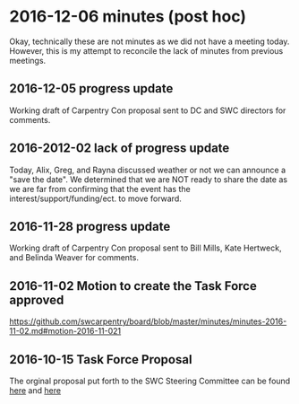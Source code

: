 # 2016-12-06 minutes (post hoc)
Okay, technically these are not minutes as we did not have a meeting today. However, this is my attempt to reconcile the lack of minutes from previous meetings.

## 2016-12-05 progress update
Working draft of Carpentry Con proposal sent to DC and SWC directors for comments.

## 2016-2012-02 lack of progress update
Today, Alix, Greg, and Rayna discussed weather or not we can announce a "save the date". We determined that we are NOT ready to share the date as we are far from confirming that the event has the interest/support/funding/ect. to move forward.

## 2016-11-28 progress update
Working draft of Carpentry Con proposal sent to Bill Mills, Kate Hertweck, and Belinda Weaver for comments.

## 2016-11-02 Motion to create the Task Force approved
https://github.com/swcarpentry/board/blob/master/minutes/minutes-2016-11-02.md#motion-2016-11-021

## 2016-10-15 Task Force Proposal
The orginal proposal put forth to the SWC Steering Committee can be found [here](https://gvwilson.github.io/carpentrycon2017/) and [here](https://github.com/swcarpentry/carpentrycon2017/blob/gh-pages/index.md)
